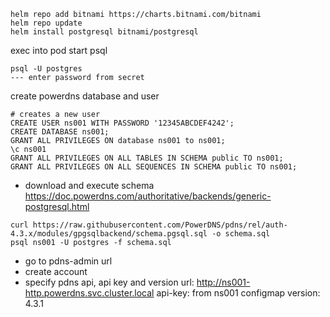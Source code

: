 ```
helm repo add bitnami https://charts.bitnami.com/bitnami
helm repo update
helm install postgresql bitnami/postgresql
```

exec into pod
start psql
```
psql -U postgres
--- enter password from secret
```

create powerdns database and user
```
# creates a new user
CREATE USER ns001 WITH PASSWORD '12345ABCDEF4242';
CREATE DATABASE ns001;
GRANT ALL PRIVILEGES ON database ns001 to ns001;
\c ns001
GRANT ALL PRIVILEGES ON ALL TABLES IN SCHEMA public TO ns001;
GRANT ALL PRIVILEGES ON ALL SEQUENCES IN SCHEMA public TO ns001;
```
* download and execute schema
https://doc.powerdns.com/authoritative/backends/generic-postgresql.html
```
curl https://raw.githubusercontent.com/PowerDNS/pdns/rel/auth-4.3.x/modules/gpgsqlbackend/schema.pgsql.sql -o schema.sql
psql ns001 -U postgres -f schema.sql

```

* go to pdns-admin url
* create account
* specify pdns api, api key and version
url: http://ns001-http.powerdns.svc.cluster.local
api-key: from ns001 configmap
version: 4.3.1